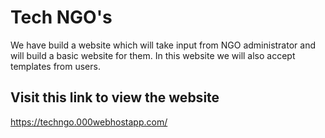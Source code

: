 # Tech NGO's

We have build a website which will take input from NGO administrator and will build a basic website for them.
In this website we will also accept templates from users.




## Visit this link to view the website

https://techngo.000webhostapp.com/
